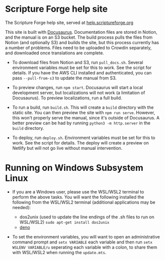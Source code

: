 # Scripture Forge help site

The Scripture Forge help site, served at [help.scriptureforge.org](https://help.scriptureforge.org)

This site is built with [Docusaurus](https://docusaurus.io/). Documentation files are stored in Notion, and the manual is on an S3 bucket. The build process pulls the files from Notion (and optionally S3) and builds the site, but this process currently has a number of problems. Files need to be uploaded to Crowdin separately, and downloaded once translations are complete.

- To download files from Notion and S3, run `pull_docs.sh`. Several environment variables must be set for this to work. See the script for details. If you have the AWS CLI installed and authenticated, you can pass `--pull-from-s3` to update the manual from S3.

- To preview changes, run `npm start`. Docusaurus will start a local development server, but localizations will not work (a limitation of Docusaurus). To preview localizations, run a full build.

- To run a build, run `build.sh`. This will create a `build` directory with the static site. You can then preview the site with `npm run serve`. However, this won't properly serve the manual, since it's outside of Docusaurus. A better preview can be had by running `python3 -m http.server` in the `build` directory.

- To deploy, run `deploy.sh`. Environment variables must be set for this to work. See the script for details. The deploy will create a preview on Netlify but will not go live without manual intervention.

# Running on Windows Subsystem Linux

- If you are a Windows user, please use the WSL/WSL2 terminal to perform the above tasks. You will want the following installed the following from the WSL/WSL2 terminal (additional applications may be needed):
  - dos2unix (used to update the line endings of the .sh files to run on WSL/WSL2) `sudo apt-get install dos2unix`
  - [deno](https://docs.deno.com/runtime/getting_started/installation/) 

- To set the environment variables, you will want to open an administrative command prompt and `setx VARIABLE` each variable and then run `setx WSLENV VARIABLE/u` seperating each variable with a colon, to share them with WSL/WSL2 when running the `update.mts`.
